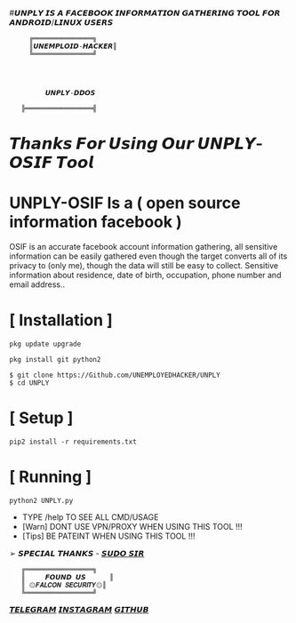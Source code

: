 #𝙐𝙉𝙋𝙇𝙔
 𝙄𝙎 𝘼 𝙁𝘼𝘾𝙀𝘽𝙊𝙊𝙆 𝙄𝙉𝙁𝙊𝙍𝙈𝘼𝙏𝙄𝙊𝙉 𝙂𝘼𝙏𝙃𝙀𝙍𝙄𝙉𝙂 𝙏𝙊𝙊𝙇 𝙁𝙊𝙍 𝘼𝙉𝘿𝙍𝙊𝙄𝘿/𝙇𝙄𝙉𝙐𝙓 𝙐𝙎𝙀𝙍𝙎

         ╔═══════════════╗
         ║𝙐𝙉𝙀𝙈𝙋𝙇𝙊𝙄𝘿-𝙃𝘼𝘾𝙆𝙀𝙍║    
         ╚═══════════════╝


     
     
             𝙐𝙉𝙋𝙇𝙔-𝘿𝘿𝙊𝙎   
     
       ╠═════════════════╣

# 𝙏𝙝𝙖𝙣𝙠𝙨 𝙁𝙤𝙧 𝙐𝙨𝙞𝙣𝙜 𝙊𝙪𝙧 𝙐𝙉𝙋𝙇𝙔-𝙊𝙎𝙄𝙁  𝙏𝙤𝙤𝙡
# UNPLY-OSIF Is a ( open source information facebook )
OSIF is an accurate facebook account information gathering, all sensitive information can be easily gathered even though the target converts all of its privacy to (only me), though the data will still be easy to collect. Sensitive information about residence, date of birth, occupation, phone number and email address..

# [ Installation ]
```
pkg update upgrade 

pkg install git python2

$ git clone https://Github.com/UNEMPLOYEDHACKER/UNPLY
$ cd UNPLY
```

# [ Setup ]
```
pip2 install -r requirements.txt
```
# [ Running ]
```
python2 UNPLY.py
```
* TYPE /help TO SEE ALL CMD/USAGE
* [Warn] DONT USE VPN/PROXY WHEN USING THIS TOOL !!!
* [Tips] BE PATEINT WHEN USING THIS TOOL !!!

➢ 𝙎𝙋𝙀𝘾𝙄𝘼𝙇 𝙏𝙃𝘼𝙉𝙆𝙎 - [𝙎𝙐𝘿𝙊 𝙎𝙄𝙍](https://t.me/II_SUDO_II)

       ╔═════════════════╗
       ║     𝙁𝙊𝙐𝙉𝘿 𝙐𝙎      ║
       ║ ۞𝙁𝘼𝙇𝘾𝙊𝙉 𝙎𝙀𝘾𝙐𝙍𝙄𝙏𝙔۞║
       ╚═════════════════╝

[𝙏𝙀𝙇𝙀𝙂𝙍𝘼𝙈](https://t.me/II_HACKER_II)                 [𝙄𝙉𝙎𝙏𝘼𝙂𝙍𝘼𝙈](https://www.instagram.com/unemploid_hacker?igsh=MWRyeWd4Z2JjdnN3aQ==)                             [𝙂𝙄𝙏𝙃𝙐𝘽](https://github.com/UNEMPLOYEDHACKER)